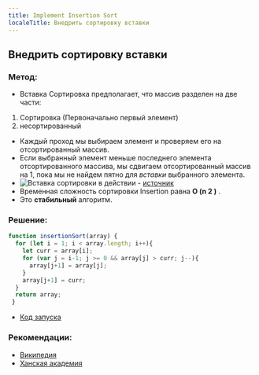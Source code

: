 ```yaml
---
title: Implement Insertion Sort
localeTitle: Внедрить сортировку вставки
---
```

## Внедрить сортировку вставки

### Метод:

*   Вставка Сортировка предполагает, что массив разделен на две части:

1.  Сортировка (Первоначально первый элемент)
2.  несортированный

*   Каждый проход мы выбираем элемент и проверяем его на отсортированный массив.
*   Если выбранный элемент меньше последнего элемента отсортированного массива, мы сдвигаем отсортированный массив на 1, пока мы не найдем пятно для _вставки_ выбранного элемента.
*   ![Вставка сортировки в действии](https://upload.wikimedia.org/wikipedia/commons/0/0f/Insertion-sort-example-300px.gif) - [источник](https://en.wikipedia.org/wiki/Insertion_sort)
*   Временная сложность сортировки Insertion равна **O (n 2 )** .
*   Это **стабильный** алгоритм.

### Решение:

```js
function insertionSort(array) { 
  for (let i = 1; i < array.length; i++){ 
    let curr = array[i]; 
    for (var j = i-1; j >= 0 && array[j] > curr; j--){ 
      array[j+1] = array[j]; 
    } 
    array[j+1] = curr; 
  } 
  return array; 
 } 
```

*   [Код запуска](https://repl.it/@ezioda004/Insertion-Sort)

### Рекомендации:

*   [Википедия](https://en.wikipedia.org/wiki/Insertion_sort)
*   [Ханская академия](https://www.youtube.com/watch?v=lCzQvQr8Utw)